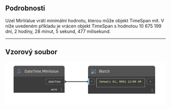 ## Podrobnosti
Uzel MinValue vrátí minimální hodnotu, kterou může objekt TimeSpan mít. V níže uvedeném příkladu je vrácen objekt TimeSpan s hodnotou 10 675 199 dní, 2 hodiny, 28 minut, 5 sekund, 477 milisekund.
___
## Vzorový soubor

![MinValue](./DSCore.DateTime.MinValue_img.jpg)

